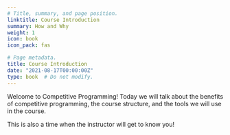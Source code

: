```yaml
---
# Title, summary, and page position.
linktitle: Course Introduction
summary: How and Why
weight: 1
icon: book
icon_pack: fas

# Page metadata.
title: Course Introduction
date: "2021-08-17T00:00:00Z"
type: book  # Do not modify.
---
```


Welcome to Competitive Programming!  Today we will talk about the benefits of competitive programming, the course structure, and the tools we will
use in the course.

This is also a time when the instructor will get to know you!  

